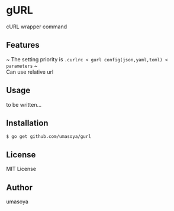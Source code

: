 # gURL

cURL wrapper command

## Features

~ The setting priority is `.curlrc < gurl config(json,yaml,toml) < parameters` ~  
Can use relative url

## Usage

to be written...

## Installation

`$ go get github.com/umasoya/gurl`

## License

MIT License

## Author

umasoya
